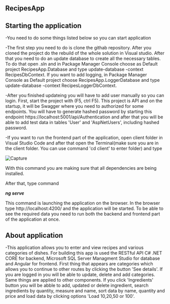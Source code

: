 ## RecipesApp 

## Starting the application 

-You need to do some things listed below so you can start application 

-The first step you need to do is clone the githab repository. After you cloned the project do the rebuild of the whole solution in Visual studio. 
After that you need to do an update database to create all the necessary tables. To do that open .sln and in Package Manager Console choose as Default project 
RecipesApp.Database and type update-database -context RecipesDbContext. If you want to add logging, in Package Manager Console as Default project choose 
RecipesApp.LoggerDatabase and type update-database -context RecipesLoggerDbContext. 

-After you finished updateing you will have to add user manually so you can login.
First, start the project with (F5, ctrl F5). This project is API and on the startup, it will be Swagger where you need to authorized 
for some endpoints. You will have to generate hashed password by starting this endpoint https://localhost:5001/api/Authentication and after that you will be able 
to add test data in tables 'User' and 'AspNetUsers', including hashed password. 

-If you want to run the frontend part of the application, open client folder in Visual Studio Code and after that open the Terminal(make sure you are in the client folder.
You can use command 'cd client' to enter folder) and type 

![Capture](https://user-images.githubusercontent.com/75682425/146528240-5523bc61-46c9-4d2a-9a61-3dbd6d072c05.PNG)

With this command you are making sure that all dependencies are being installed.

After that, type command 

**_ng serve_**

This command is launching the application on the browser. In the browser type http://localhost:4200/ and the application will be started.
To be able to see the required data you need to run both the backend and frontend part of the application at once.


## About application

-This application allows you to enter and view recipes and various categories of dishes. For building this app is used the RESTful API C# .NET CORE for backend, 
Microsoft SQL Server Managment Studio for database and Angular for frontend. First thing that appears are categories which allows you to continue to other routes by 
clicking the button 'See details'. If you are logged in you will be able to update, delete and add categories. Same things are applied to other components. If you click 
'Ingredients' button you will be abble to add, updated or delete ingredient, search ingredients by quantity, measure and name, sort data by name, quantity and price 
and load data by clicking options 'Load 10,20,50 or 100'. 









